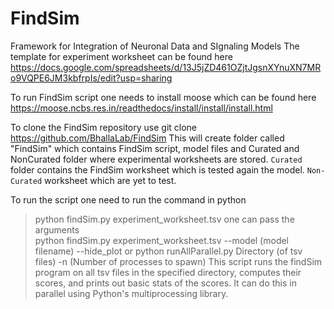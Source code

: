 # FindSim
Framework for Integration of Neuronal Data and SIgnaling Models
The template for experiment worksheet can be found here https://docs.google.com/spreadsheets/d/13J5jZD461OZjtJgsnXYnuXN7MRo9VQPE6JM3kbfrpIs/edit?usp=sharing

To run FindSim script one needs to install moose which can be found here
https://moose.ncbs.res.in/readthedocs/install/install/install.html

To clone the FindSim repository use
  git clone https://github.com/BhallaLab/FindSim 
This will create folder called "FindSim" which contains
FindSim script, model files and Curated and NonCurated folder where experimental worksheets are stored.
`Curated` folder contains the FindSim worksheet which is tested again the model.
 `Non-Curated` worksheet which are yet to test.
 
 To run the script one need to run the command in python
 >python findSim.py experiment_worksheet.tsv 
 one can pass the arguments  
 >python findSim.py experiment_worksheet.tsv --model (model filename) --hide_plot
or 
python runAllParallel.py Directory (of tsv files) -n (Number of processes to spawn)
 This script runs the findSim program on all tsv files in the specified directory, computes their scores, and prints out basic stats of the scores. It can do this in parallel using Python's multiprocessing library.
